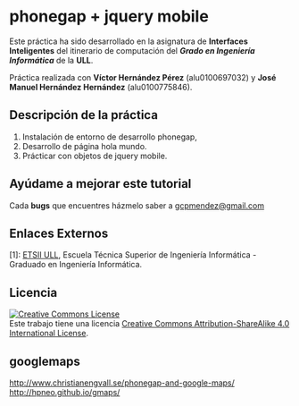 
# phonegap + jquery mobile

Este práctica ha sido desarrollado en la asignatura de **Interfaces Inteligentes** del itinerario de computación del **_Grado en Ingeniería Informática_** de la **ULL**.

Práctica realizada con **Víctor Hernández Pérez** (alu0100697032) y **José Manuel Hernández Hernández** (alu0100775846).
## Descripción de la práctica
1. Instalación de entorno de desarrollo phonegap,   
2. Desarrollo de página hola mundo.  
3. Prácticar con objetos de jquery mobile.


## Ayúdame a mejorar este tutorial

Cada **bugs** que encuentres házmelo saber a [gcpmendez@gmail.com](mailto:gcpmendez@gmail.com)

## Enlaces Externos

  [1]: [ETSII ULL](http://www.ull.es/view/centros/etsii/Tercero_7/es), Escuela Técnica Superior de Ingeniería Informática - Graduado en Ingeniería Informática.  

## Licencia
<a rel="license"  href="http://creativecommons.org/licenses/by-sa/4.0/"><img alt="Creative Commons License" style="border-width:0" src="https://i.creativecommons.org/l/by-sa/4.0/88x31.png" /></a>  <br />Este trabajo tiene una licencia <a rel="license" href="http://creativecommons.org/licenses/by-sa/4.0/">Creative Commons Attribution-ShareAlike 4.0 International License</a>.

## googlemaps
http://www.christianengvall.se/phonegap-and-google-maps/
http://hpneo.github.io/gmaps/

